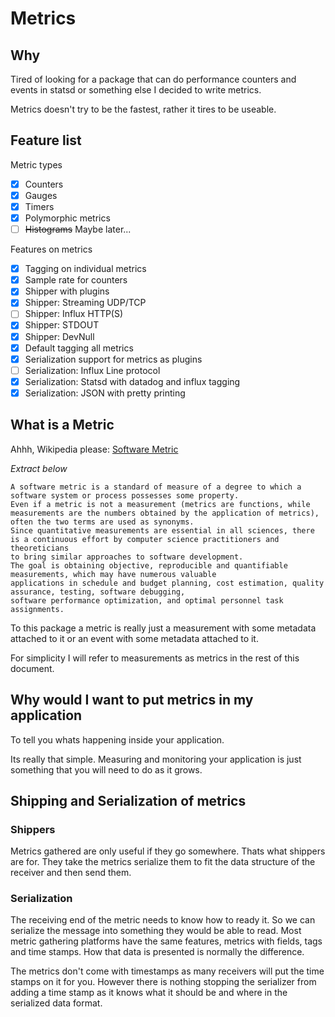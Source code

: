 # Metrics

## Why

Tired of looking for a package that can do performance counters and events in statsd or something else I decided to write metrics.

Metrics doesn't try to be the fastest, rather it tires to be useable.

## Feature list

Metric types

- [x] Counters
- [x] Gauges
- [x] Timers
- [x] Polymorphic metrics
- [ ] ~~Histograms~~ Maybe later...

Features on metrics

- [x] Tagging on individual metrics
- [x] Sample rate for counters
- [x] Shipper with plugins
- [x] Shipper: Streaming UDP/TCP
- [ ] Shipper: Influx HTTP(S)
- [x] Shipper: STDOUT
- [x] Shipper: DevNull
- [x] Default tagging all metrics
- [x] Serialization support for metrics as plugins
- [ ] Serialization: Influx Line protocol
- [x] Serialization: Statsd with datadog and influx tagging
- [x] Serialization: JSON with pretty printing

## What is a Metric

Ahhh, Wikipedia please: [Software Metric](https://en.wikipedia.org/wiki/Software_metric)

*Extract below*

```text
A software metric is a standard of measure of a degree to which a software system or process possesses some property.
Even if a metric is not a measurement (metrics are functions, while measurements are the numbers obtained by the application of metrics),
often the two terms are used as synonyms.
Since quantitative measurements are essential in all sciences, there is a continuous effort by computer science practitioners and theoreticians
to bring similar approaches to software development.
The goal is obtaining objective, reproducible and quantifiable measurements, which may have numerous valuable
applications in schedule and budget planning, cost estimation, quality assurance, testing, software debugging,
software performance optimization, and optimal personnel task assignments.
```

To this package a metric is really just a measurement with some metadata attached to it or an event with some metadata attached to it.

For simplicity I will refer to measurements as metrics in the rest of this document.

## Why would I want to put metrics in my application

To tell you whats happening inside your application.

Its really that simple. Measuring and monitoring your application is just something that you will need to do as it grows.

## Shipping and Serialization of metrics

### Shippers

Metrics gathered are only useful if they go somewhere. Thats what shippers are for. They take the metrics serialize them to fit the data structure of the receiver and then send them.

### Serialization

The receiving end of the metric needs to know how to ready it. So we can serialize the message into something they would be able to read. Most metric gathering platforms have the same features, metrics with fields, tags and time stamps. How that data is presented is normally the difference.

The metrics don't come with timestamps as many receivers will put the time stamps on it for you. However there is nothing stopping the serializer from adding a time stamp as it knows what it should be and where in the serialized data format.
